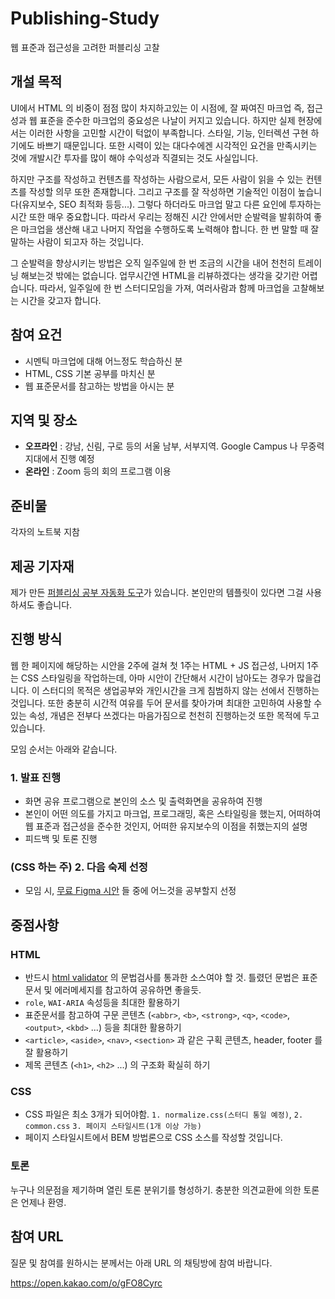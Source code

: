# Publishing-Study
웹 표준과 접근성을 고려한 퍼블리싱 고찰

## 개설 목적
UI에서 HTML 의 비중이 점점 많이 차지하고있는 이 시점에, 잘 짜여진 마크업 즉, 접근성과 웹 표준을 준수한 마크업의 중요성은 나날이 커지고 있습니다. 하지만 실제 현장에서는 이러한 사항을 고민할 시간이 턱없이 부족합니다. 스타일, 기능, 인터렉션 구현 하기에도 바쁘기 때문입니다. 또한 시력이 있는 대다수에겐 시각적인 요건을 만족시키는 것에 개발시간 투자를 많이 해야 수익성과 직결되는 것도 사실입니다.

하지만 구조를 작성하고 컨텐츠를 작성하는 사람으로서, 모든 사람이 읽을 수 있는 컨텐츠를 작성할 의무 또한 존재합니다. 그리고 구조를 잘 작성하면 기술적인 이점이 높습니다(유지보수, SEO 최적화 등등...). 그렇다 하더라도 마크업 말고 다른 요인에 투자하는 시간 또한 매우 중요합니다. 따라서 우리는 정해진 시간 안에서만 순발력을 발휘하여 좋은 마크업을 생산해 내고 나머지 작업을 수행하도록 노력해야 합니다. 한 번 말할 때 잘 말하는 사람이 되고자 하는 것입니다.

그 순발력을 향상시키는 방법은 오직 일주일에 한 번 조금의 시간을 내어 천천히 트레이닝 해보는것 밖에는 없습니다. 업무시간엔 HTML을 리뷰하겠다는 생각을 갖기란 어렵습니다. 따라서, 일주일에 한 번 스터디모임을 가져, 여러사람과 함께 마크업을 고찰해보는 시간을 갖고자 합니다.

## 참여 요건
- 시멘틱 마크업에 대해 어느정도 학습하신 분
- HTML, CSS 기본 공부를 마치신 분
- 웹 표준문서를 참고하는 방법을 아시는 분

## 지역 및 장소
- **오프라인** : 강남, 신림, 구로 등의 서울 남부, 서부지역. Google Campus 나 무중력지대에서 진행 예정
- **온라인** : Zoom 등의 회의 프로그램 이용

## 준비물
각자의 노트북 지참

## 제공 기자재
제가 만든 [퍼블리싱 공부 자동화 도구](https://github.com/LimEunSeop/Publishing-Note)가 있습니다. 본인만의 템플릿이 있다면 그걸 사용하셔도 좋습니다.

## 진행 방식
웹 한 페이지에 해당하는 시안을 2주에 걸쳐 첫 1주는 HTML + JS 접근성, 나머지 1주는 CSS 스타일링을 작업하는데, 아마 시안이 간단해서 시간이 남아도는 경우가 많을겁니다. 이 스터디의 목적은 생업공부와 개인시간을 크게 침범하지 않는 선에서 진행하는 것입니다. 또한 충분히 시간적 여유를 두어 문서를 찾아가며 최대한 고민하여 사용할 수 있는 속성, 개념은 전부다 쓰겠다는 마음가짐으로 천천히 진행하는것 또한 목적에 두고 있습니다.

모임 순서는 아래와 같습니다.

### 1. 발표 진행
- 화면 공유 프로그램으로 본인의 소스 및 출력화면을 공유하여 진행
- 본인이 어떤 의도를 가지고 마크업, 프로그래밍, 혹은 스타일링을 했는지, 어떠하여 웹 표준과 접근성을 준수한 것인지, 어떠한 유지보수의 이점을 취했는지의 설명
- 피드백 및 토론 진행

### (CSS 하는 주) 2. 다음 숙제 선정
- 모임 시, [무료 Figma 시안](https://www.figma.com/community) 들 중에 어느것을 공부할지 선정


## 중점사항
### HTML
- 반드시 [html validator](https://validator.w3.org/) 의 문법검사를 통과한 소스여야 할 것. 틀렸던 문법은 표준문서 및 에러메세지를 참고하여 공유하면 좋을듯.
- `role`, `WAI-ARIA` 속성등을 최대한 활용하기
- 표준문서를 참고하여 구문 콘텐츠 (`<abbr>`, `<b>`, `<strong>`, `<q>`, `<code>`, `<output>`, `<kbd>` ...) 등을 최대한 활용하기
- `<article>`, `<aside>`, `<nav>`, `<section>` 과 같은 구획 콘텐츠, header, footer 를 잘 활용하기
- 제목 콘텐츠 (`<h1>`, `<h2>` ...) 의 구조화 확실히 하기
### CSS
- CSS 파일은 최소 3개가 되어야함. `1. normalize.css(스터디 통일 예정)`, `2. common.css` `3. 페이지 스타일시트(1개 이상 가능)`
- 페이지 스타일시트에서 BEM 방법론으로 CSS 소스를 작성할 것입니다. 
### 토론
누구나 의문점을 제기하며 열린 토론 분위기를 형성하기. 충분한 의견교환에 의한 토론은 언제나 환영. 

## 참여 URL
질문 및 참여를 원하시는 분께서는 아래 URL 의 채팅방에 참여 바랍니다.

https://open.kakao.com/o/gFO8Cyrc
